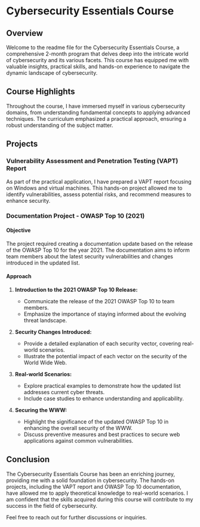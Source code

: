 # Cybersecurity Essentials Course

## Overview

Welcome to the readme file for the Cybersecurity Essentials Course, a comprehensive 2-month program that delves deep into the intricate world of cybersecurity and its various facets. This course has equipped me with valuable insights, practical skills, and hands-on experience to navigate the dynamic landscape of cybersecurity.

## Course Highlights

Throughout the course, I have immersed myself in various cybersecurity domains, from understanding fundamental concepts to applying advanced techniques. The curriculum emphasized a practical approach, ensuring a robust understanding of the subject matter.

## Projects

### Vulnerability Assessment and Penetration Testing (VAPT) Report

As part of the practical application, I have prepared a VAPT report focusing on Windows and virtual machines. This hands-on project allowed me to identify vulnerabilities, assess potential risks, and recommend measures to enhance security.

### Documentation Project - OWASP Top 10 (2021)

#### Objective

The project required creating a documentation update based on the release of the OWASP Top 10 for the year 2021. The documentation aims to inform team members about the latest security vulnerabilities and changes introduced in the updated list.

#### Approach

1. **Introduction to the 2021 OWASP Top 10 Release:**
   - Communicate the release of the 2021 OWASP Top 10 to team members.
   - Emphasize the importance of staying informed about the evolving threat landscape.

2. **Security Changes Introduced:**
   - Provide a detailed explanation of each security vector, covering real-world scenarios.
   - Illustrate the potential impact of each vector on the security of the World Wide Web.

3. **Real-world Scenarios:**
   - Explore practical examples to demonstrate how the updated list addresses current cyber threats.
   - Include case studies to enhance understanding and applicability.

4. **Securing the WWW:**
   - Highlight the significance of the updated OWASP Top 10 in enhancing the overall security of the WWW.
   - Discuss preventive measures and best practices to secure web applications against common vulnerabilities.

## Conclusion

The Cybersecurity Essentials Course has been an enriching journey, providing me with a solid foundation in cybersecurity. The hands-on projects, including the VAPT report and OWASP Top 10 documentation, have allowed me to apply theoretical knowledge to real-world scenarios. I am confident that the skills acquired during this course will contribute to my success in the field of cybersecurity.

Feel free to reach out for further discussions or inquiries.
